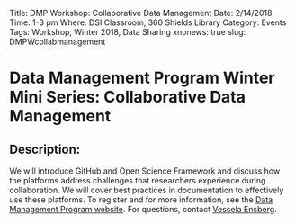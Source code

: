 Title: DMP Workshop: Collaborative Data Management
Date: 2/14/2018
Time: 1-3 pm
Where: DSI Classroom, 360 Shields Library
Category: Events
Tags: Workshop, Winter 2018, Data Sharing
xnonews: true
slug: DMPWcollabmanagement

# Data Management Program Winter Mini Series: Collaborative Data Management

## Description:

We will introduce GitHub and Open Science Framework and discuss how the platforms address challenges that researchers experience during collaboration. We will cover best practices in documentation to effectively use these platforms. To register and for more information, see the [Data Management Program website](https://www.library.ucdavis.edu/service/data-management/data-management-program-workshops-events/). For questions, contact [Vessela Ensberg](mailto:vensberg@ucdavis.edu).

